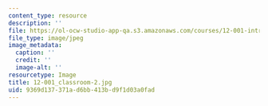 ```yaml
---
content_type: resource
description: ''
file: https://ol-ocw-studio-app-qa.s3.amazonaws.com/courses/12-001-introduction-to-geology-fall-2013/9369d137371ad6bb413bd9f1d03a0fad_12-001_classroom-2.jpg
file_type: image/jpeg
image_metadata:
  caption: ''
  credit: ''
  image-alt: ''
resourcetype: Image
title: 12-001_classroom-2.jpg
uid: 9369d137-371a-d6bb-413b-d9f1d03a0fad
---
```

